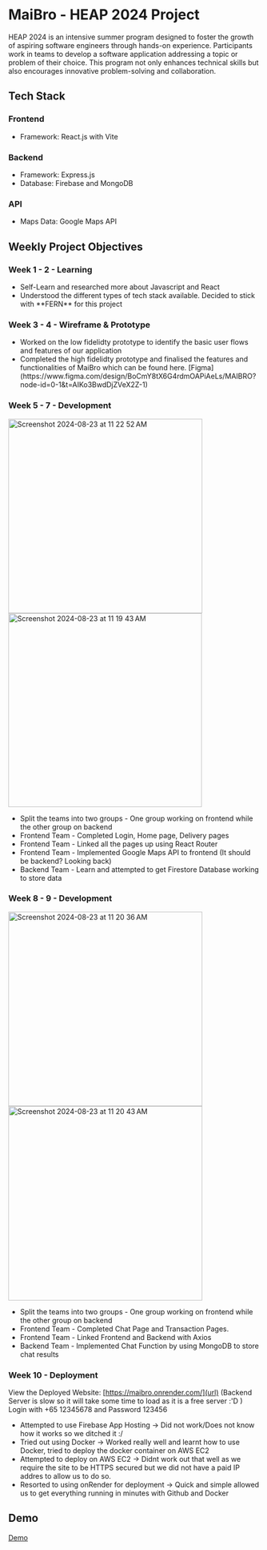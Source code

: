 # MaiBro - HEAP 2024 Project
HEAP 2024 is an intensive summer program designed to foster the growth of aspiring software engineers through hands-on experience. Participants work in teams to develop a software application addressing a topic or problem of their choice. This program not only enhances technical skills but also encourages innovative problem-solving and collaboration.

## Tech Stack
### Frontend 
<ul>
  <li>Framework: React.js with Vite</li>
</ul>

### Backend
<ul>
  <li>Framework: Express.js</li>
  <li>Database: Firebase and MongoDB</li>
</ul>

### API
<ul>
  <li>Maps Data: Google Maps API</li>
</ul>

## Weekly Project Objectives
### Week 1 - 2 - Learning
<ul>
  <li>Self-Learn and researched more about Javascript and React</li>
  <li>Understood the different types of tech stack available. Decided to stick with **FERN** for this project</li>
</ul>

### Week 3 - 4 - Wireframe & Prototype
<ul>
  <li>Worked on the low fidelidty prototype to identify the basic user flows and features of our application</li>
  <li>Completed the high fidelidty prototype and finalised the features and functionalities of MaiBro which can be found here.
  [Figma](https://www.figma.com/design/BoCmY8tX6G4rdmOAPiAeLs/MAIBRO?node-id=0-1&t=AIKo3BwdDjZVeX2Z-1)</li>
</ul>


### Week 5 - 7 - Development
<img width="388" alt="Screenshot 2024-08-23 at 11 22 52 AM" src="https://github.com/user-attachments/assets/35298d77-a0fe-4189-b3a3-b5b2ba6b44b2">
<img width="387" alt="Screenshot 2024-08-23 at 11 19 43 AM" src="https://github.com/user-attachments/assets/d1b4a985-ea51-499a-be5d-3849bb0b30e0">

<ul>
  <li>Split the teams into two groups - One group working on frontend while the other group on backend</li>
  <li>Frontend Team - Completed Login, Home page, Delivery pages</li>
  <li>Frontend Team - Linked all the pages up using React Router</li>
  <li>Frontend Team - Implemented Google Maps API to frontend (It should be backend? Looking back)</li>
  <li>Backend Team - Learn and attempted to get Firestore Database working to store data</li>
</ul>

### Week 8 - 9 - Development
<img width="388" alt="Screenshot 2024-08-23 at 11 20 36 AM" src="https://github.com/user-attachments/assets/9c1d903b-c33f-46f5-987b-43f6f040a8cf">
<img width="388" alt="Screenshot 2024-08-23 at 11 20 43 AM" src="https://github.com/user-attachments/assets/22ac62ad-4f7b-4b81-9a39-399cf30a2da8">

<ul>
  <li>Split the teams into two groups - One group working on frontend while the other group on backend</li>
  <li>Frontend Team - Completed Chat Page and Transaction Pages.</li>
  <li>Frontend Team - Linked Frontend and Backend with Axios</li>
  <li>Backend Team - Implemented Chat Function by using MongoDB to store chat results</li>
</ul>

### Week 10 - Deployment
View the Deployed Website: [https://maibro.onrender.com/](url) (Backend Server is slow so it will take some time to load as it is a free server :'D )
Login with +65 12345678 and Password 123456

<ul>
  <li>Attempted to use Firebase App Hosting -> Did not work/Does not know how it works so we ditched it :/</li>
  <li>Tried out using Docker -> Worked really well and learnt how to use Docker, tried to deploy the docker container on AWS EC2</li>
  <li>Attempted to deploy on AWS EC2 -> Didnt work out that well as we require the site to be HTTPS secured but we did not have a paid IP addres to allow us to do so.</li>
  <li> Resorted to using onRender for deployment -> Quick and simple allowed us to get everything running in minutes with Github and Docker</li>
</ul>

## Demo
[Demo](https://maibro.onrender.com/)

